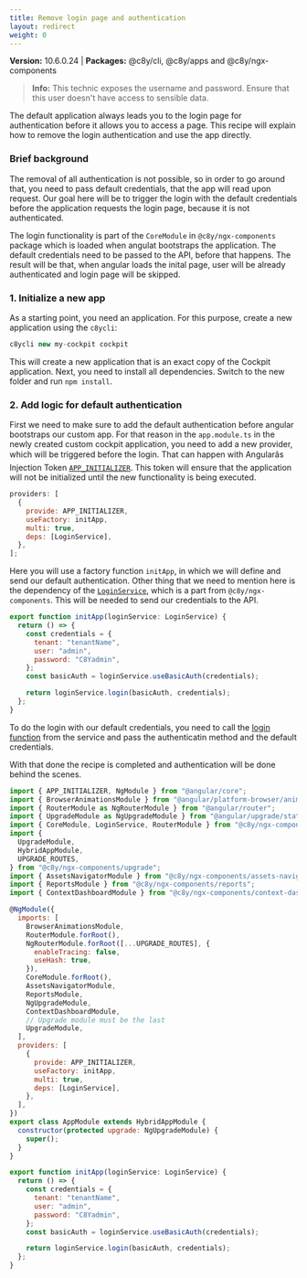 ```yaml
---
title: Remove login page and authentication
layout: redirect
weight: 0
---
```


**Version:** 10.6.0.24 | **Packages:** @c8y/cli, @c8y/apps and @c8y/ngx-components

> **Info:** This technic exposes the username and password. Ensure that this user doesn't have access to sensible data.

The default application always leads you to the login page for authentication before it allows you to access a page. This recipe will explain how to remove the login authentication and use the app directly.

### Brief background

The removal of all authentication is not possible, so in order to go around that, you need to pass default credentials, that the app will read upon request. Our goal here will be to trigger the login with the default credentials before the application requests the login page, because it is not authenticated.

The login functionality is part of the `CoreModule` in `@c8y/ngx-components` package which is loaded when angulat bootstraps the application. The default credentials need to be passed to the API, before that happens. The result will be that, when angular loads the inital page, user will be already authenticated and login page will be skipped.

### 1. Initialize a new app

As a starting point, you need an application. For this purpose, create a new application using the `c8ycli`:

```js
c8ycli new my-cockpit cockpit
```

This will create a new application that is an exact copy of the Cockpit application.
Next, you need to install all dependencies. Switch to the new folder and run `npm install`.

### 2. Add logic for default authentication

First we need to make sure to add the default authentication before angular bootstraps our custom app. For that reason in the `app.module.ts` in the newly created custom cockpit application, you need to add a new provider, which will be triggered before the login. That can happen with Angularâs Injection Token [`APP_INITIALIZER`](https://angular.io/api/core/APP_INITIALIZER). This token will ensure that the application will not be initialized until the new functionality is being executed.

```js
providers: [
  {
    provide: APP_INITIALIZER,
    useFactory: initApp,
    multi: true,
    deps: [LoginService],
  },
];
```

Here you will use a factory function `initApp`, in which we will define and send our default authentication.
Other thing that we need to mention here is the dependency of the [`LoginService`](http://resources.cumulocity.com/documentation/websdk/ngx-components/injectables/LoginService.html), which is a part from `@c8y/ngx-components`. This will be needed to send our credentials to the API.

```js
export function initApp(loginService: LoginService) {
  return () => {
    const credentials = {
      tenant: "tenantName",
      user: "admin",
      password: "C8Yadmin",
    };
    const basicAuth = loginService.useBasicAuth(credentials);

    return loginService.login(basicAuth, credentials);
  };
}
```

To do the login with our default credentials, you need to call the [login function](http://resources.cumulocity.com/documentation/websdk/ngx-components/injectables/LoginService.html#login) from the service and pass the authenticatin method and the default credentials.

With that done the recipe is completed and authentication will be done behind the scenes.

```js
import { APP_INITIALIZER, NgModule } from "@angular/core";
import { BrowserAnimationsModule } from "@angular/platform-browser/animations";
import { RouterModule as NgRouterModule } from "@angular/router";
import { UpgradeModule as NgUpgradeModule } from "@angular/upgrade/static";
import { CoreModule, LoginService, RouterModule } from "@c8y/ngx-components";
import {
  UpgradeModule,
  HybridAppModule,
  UPGRADE_ROUTES,
} from "@c8y/ngx-components/upgrade";
import { AssetsNavigatorModule } from "@c8y/ngx-components/assets-navigator";
import { ReportsModule } from "@c8y/ngx-components/reports";
import { ContextDashboardModule } from "@c8y/ngx-components/context-dashboard";

@NgModule({
  imports: [
    BrowserAnimationsModule,
    RouterModule.forRoot(),
    NgRouterModule.forRoot([...UPGRADE_ROUTES], {
      enableTracing: false,
      useHash: true,
    }),
    CoreModule.forRoot(),
    AssetsNavigatorModule,
    ReportsModule,
    NgUpgradeModule,
    ContextDashboardModule,
    // Upgrade module must be the last
    UpgradeModule,
  ],
  providers: [
    {
      provide: APP_INITIALIZER,
      useFactory: initApp,
      multi: true,
      deps: [LoginService],
    },
  ],
})
export class AppModule extends HybridAppModule {
  constructor(protected upgrade: NgUpgradeModule) {
    super();
  }
}

export function initApp(loginService: LoginService) {
  return () => {
    const credentials = {
      tenant: "tenantName",
      user: "admin",
      password: "C8Yadmin",
    };
    const basicAuth = loginService.useBasicAuth(credentials);

    return loginService.login(basicAuth, credentials);
  };
}
```
